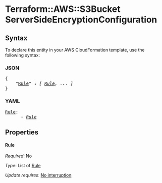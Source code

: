 # Terraform::AWS::S3Bucket ServerSideEncryptionConfiguration

## Syntax

To declare this entity in your AWS CloudFormation template, use the following syntax:

### JSON

<pre>
{
    "<a href="#rule" title="Rule">Rule</a>" : <i>[ <a href="serversideencryptionconfiguration-rule.md">Rule</a>, ... ]</i>
}
</pre>

### YAML

<pre>
<a href="#rule" title="Rule">Rule</a>: <i>
      - <a href="serversideencryptionconfiguration-rule.md">Rule</a></i>
</pre>

## Properties

#### Rule

_Required_: No

_Type_: List of <a href="serversideencryptionconfiguration-rule.md">Rule</a>

_Update requires_: [No interruption](https://docs.aws.amazon.com/AWSCloudFormation/latest/UserGuide/using-cfn-updating-stacks-update-behaviors.html#update-no-interrupt)

